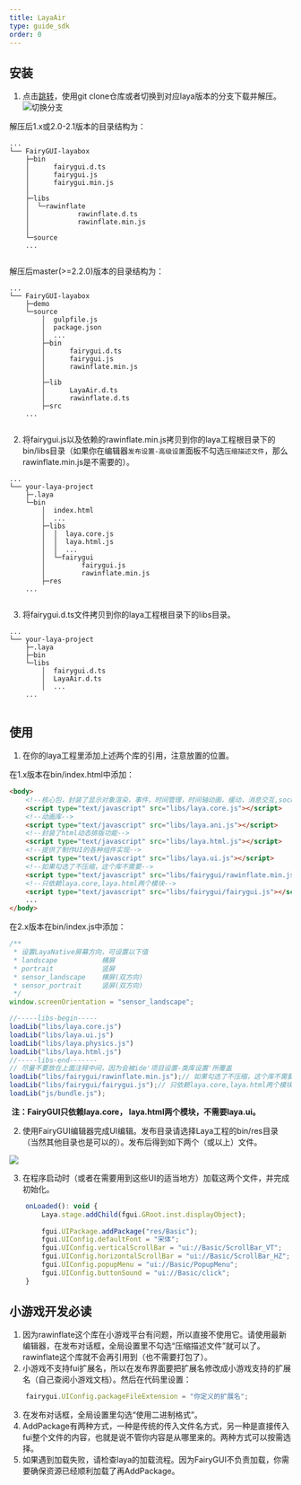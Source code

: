 ```yaml
---
title: LayaAir
type: guide_sdk
order: 0
---
```

## 安装

1. 点击[跳转](https://github.com/fairygui/FairyGUI-layabox)，使用git clone仓库或者切换到对应laya版本的分支下载并解压。
![切换分支](../../images/20200628211906.jpg)

解压后1.x或2.0-2.1版本的目录结构为：
```shell
...
└── FairyGUI-layabox
    ├─bin
    │      fairygui.d.ts
    │      fairygui.js
    │      fairygui.min.js
    │
    ├─libs
    │  └─rawinflate
    │            rawinflate.d.ts
    │            rawinflate.min.js
    │
    └─source
    ...
    
```
解压后master(>=2.2.0)版本的目录结构为：
```shell
...
└── FairyGUI-layabox
    ├─demo
    └─source
        │  gulpfile.js
        │  package.json
        │  ...
        ├─bin
        │      fairygui.d.ts
        │      fairygui.js
        │      rawinflate.min.js
        │      
        ├─lib
        │      LayaAir.d.ts
        │      rawinflate.d.ts
        ├─src
    ...
    
```
2. 将fairygui.js以及依赖的rawinflate.min.js拷贝到你的laya工程根目录下的bin/libs目录（如果你在编辑器`发布设置-高级设置`面板不勾选`压缩描述文件`，那么rawinflate.min.js是不需要的）。
```shell
...
└── your-laya-project
    ├─.laya
    └─bin
        │  index.html
        │  ... 
        ├─libs
        │  │  laya.core.js
        │  │  laya.html.js
        │  │  ...
        │  └─fairygui
        │         fairygui.js
        │         rawinflate.min.js
        ├─res
    ...
    
```
3. 将fairygui.d.ts文件拷贝到你的laya工程根目录下的libs目录。
```shell
...
└── your-laya-project
    ├─.laya
    ├─bin
    └─libs
    	│  fairygui.d.ts
    	│  LayaAir.d.ts
        │  ... 
    ...
    
```
## 使用
1. 在你的laya工程里添加上述两个库的引用，注意放置的位置。

  在1.x版本在bin/index.html中添加：
```html
<body>
	<!--核心包，封装了显示对象渲染，事件，时间管理，时间轴动画，缓动，消息交互,socket，本地存储，鼠标触摸，声音，加载，颜色滤镜，位图字体等-->
	<script type="text/javascript" src="libs/laya.core.js"></script>
	<!--动画库-->
	<script type="text/javascript" src="libs/laya.ani.js"></script>
	<!--封装了html动态排版功能-->
	<script type="text/javascript" src="libs/laya.html.js"></script>
	<!--提供了制作UI的各种组件实现-->
	<script type="text/javascript" src="libs/laya.ui.js"></script>
	<!--如果勾选了不压缩，这个库不需要-->
	<script type="text/javascript" src="libs/fairygui/rawinflate.min.js"></script>
	<!--只依赖laya.core,laya.html两个模块-->
	<script type="text/javascript" src="libs/fairygui/fairygui.js"></script>
	...
</body>
```

  在2.x版本在bin/index.js中添加：
```js
/**
 * 设置LayaNative屏幕方向，可设置以下值
 * landscape           横屏
 * portrait            竖屏
 * sensor_landscape    横屏(双方向)
 * sensor_portrait     竖屏(双方向)
 */
window.screenOrientation = "sensor_landscape";

//-----libs-begin-----
loadLib("libs/laya.core.js")
loadLib("libs/laya.ui.js")
loadLib("libs/laya.physics.js")
loadLib("libs/laya.html.js")
//-----libs-end-------
// 尽量不要放在上面注释中间，因为会被ide'项目设置-类库设置'所覆盖
loadLib("libs/fairygui/rawinflate.min.js");// 如果勾选了不压缩，这个库不需要
loadLib("libs/fairygui/fairygui.js");// 只依赖laya.core,laya.html两个模块
loadLib("js/bundle.js");
```

​	**注：FairyGUI只依赖laya.core， laya.html两个模块，不需要laya.ui。**

2. 使用FairyGUI编辑器完成UI编辑。发布目录请选择Laya工程的bin/res目录（当然其他目录也是可以的）。发布后得到如下两个（或以上）文件。

  ![](../../images/20170809160159.png)

3. 在程序启动时（或者在需要用到这些UI的适当地方）加载这两个文件，并完成初始化。

```js
    onLoaded(): void {
        Laya.stage.addChild(fgui.GRoot.inst.displayObject);
        
        fgui.UIPackage.addPackage("res/Basic");
        fgui.UIConfig.defaultFont = "宋体";
        fgui.UIConfig.verticalScrollBar = "ui://Basic/ScrollBar_VT";
        fgui.UIConfig.horizontalScrollBar = "ui://Basic/ScrollBar_HZ";
        fgui.UIConfig.popupMenu = "ui://Basic/PopupMenu";
        fgui.UIConfig.buttonSound = "ui://Basic/click";
    }
```
## 小游戏开发必读

1. 因为rawinflate这个库在小游戏平台有问题，所以直接不使用它。请使用最新编辑器，在发布对话框，全局设置里不勾选“压缩描述文件”就可以了。rawinflate这个库就不会再引用到（也不需要打包了）。
2. 小游戏不支持fui扩展名，所以在发布界面要把扩展名修改成小游戏支持的扩展名（自己查阅小游戏文档）。然后在代码里设置：
```js
    fairygui.UIConfig.packageFileExtension = "你定义的扩展名";
```
3. 在发布对话框，全局设置里勾选“使用二进制格式”。
4. AddPackage有两种方式，一种是传统的传入文件名方式，另一种是直接传入fui整个文件的内容，也就是说不管你内容是从哪里来的。两种方式可以按需选择。
5. 如果遇到加载失败，请检查laya的加载流程。因为FairyGUI不负责加载，你需要确保资源已经顺利加载了再AddPackage。